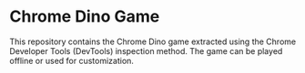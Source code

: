# Chrome Dino Game

This repository contains the Chrome Dino game extracted using the Chrome Developer Tools (DevTools) inspection method. The game can be played offline or used for customization.
